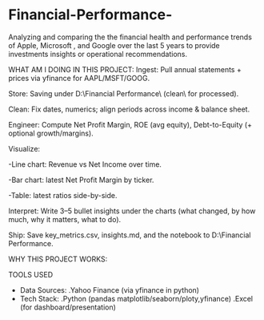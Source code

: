 # Financial-Performance-
Analyzing and comparing the the financial health and performance trends of Apple, Microsoft , and Google over the last 5 years to provide investments insights or operational recommendations.

WHAT AM I DOING IN THIS PROJECT:
Ingest: Pull annual statements + prices via yfinance for AAPL/MSFT/GOOG.

Store: Saving under D:\Financial Performance\ (clean\ for processed).

Clean: Fix dates, numerics; align periods across income & balance sheet.

Engineer: Compute Net Profit Margin, ROE (avg equity), Debt-to-Equity (+ optional growth/margins).

Visualize:

-Line chart: Revenue vs Net Income over time.

-Bar chart: latest Net Profit Margin by ticker.

-Table: latest ratios side-by-side.

Interpret: Write 3–5 bullet insights under the charts (what changed, by how much, why it matters, what to do).

Ship: Save key_metrics.csv, insights.md, and the notebook to D:\Financial Performance.

WHY THIS PROJECT WORKS:




















TOOLS USED 
- Data Sources:
  .Yahoo Finance (via yfinance in python)
- Tech Stack:
  .Python (pandas matplotlib/seaborn/ploty,yfinance)
  .Excel (for dashboard/presentation)
  
